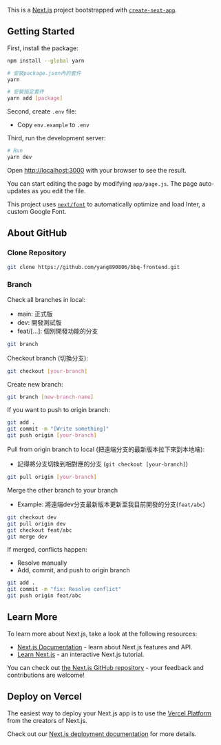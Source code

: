 This is a [Next.js](https://nextjs.org/) project bootstrapped with [`create-next-app`](https://github.com/vercel/next.js/tree/canary/packages/create-next-app).

## Getting Started

First, install the package:
```bash
npm install --global yarn

# 安裝package.json內的套件
yarn

# 安裝指定套件
yarn add [package]
```

Second, create `.env` file:
* Copy `env.example` to `.env`

Third, run the development server:

```bash
# Run
yarn dev
```

Open [http://localhost:3000](http://localhost:3000) with your browser to see the result.

You can start editing the page by modifying `app/page.js`. The page auto-updates as you edit the file.

This project uses [`next/font`](https://nextjs.org/docs/basic-features/font-optimization) to automatically optimize and load Inter, a custom Google Font.

## About GitHub

### Clone Repository


```bash
git clone https://github.com/yang890806/bbq-frontend.git
```

### Branch
Check all branches in local:
* main: 正式版
* dev: 開發測試版
* feat/[...]: 個別開發功能的分支

```bash
git branch
```

Checkout branch (切換分支):

```bash
git checkout [your-branch]
```

Create new branch:
```bash
git branch [new-branch-name]
```

If you want to push to origin branch:

```bash
git add .
git commit -m "[Write something]"
git push origin [your-branch]
```

Pull from origin branch to local (把遠端分支的最新版本拉下來到本地端):
* 記得將分支切換到相對應的分支 (`git checkout [your-branch]`)

```bash
git pull origin [your-branch]
```

Merge the other branch to your branch
* Example: 將遠端dev分支最新版本更新至我目前開發的分支(`feat/abc`)

```bash
git checkout dev
git pull origin dev
git checkout feat/abc
git merge dev
```

If merged, conflicts happen:

* Resolve manually
* Add, commit, and push to origin branch

```bash
git add .
git commit -m "fix: Resolve conflict"
git push origin feat/abc
```

## Learn More

To learn more about Next.js, take a look at the following resources:

- [Next.js Documentation](https://nextjs.org/docs) - learn about Next.js features and API.
- [Learn Next.js](https://nextjs.org/learn) - an interactive Next.js tutorial.

You can check out [the Next.js GitHub repository](https://github.com/vercel/next.js/) - your feedback and contributions are welcome!

## Deploy on Vercel

The easiest way to deploy your Next.js app is to use the [Vercel Platform](https://vercel.com/new?utm_medium=default-template&filter=next.js&utm_source=create-next-app&utm_campaign=create-next-app-readme) from the creators of Next.js.

Check out our [Next.js deployment documentation](https://nextjs.org/docs/deployment) for more details.
